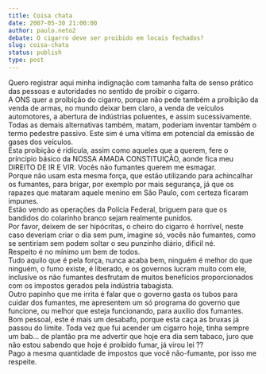 ```yaml
---
title: Coisa chata
date: 2007-05-30 21:00:00
author: paulo.neto2
debate: O cigarro deve ser proibido em locais fechados?
slug: coisa-chata
status: publish 
type: post
---
```


Quero registrar aqui minha indignação com tamanha falta de senso prático das pessoas e autoridades no sentido de proibir o cigarro.  
 A ONS quer a proibição do cigarro, porque não pede também a proibição da venda de armas, no mundo deixar bem claro, a venda de veículos automotores, a abertura de indústrias poluentes, e assim sucessivamente.  
 Todas as demais alternativas também, matam, poderiam inventar também o termo pedestre passivo. Este sim é uma vítima em potencial da emissão de gases dos veículos.  
 Esta proibição é ridícula, assim como aqueles que a querem, fere o príncipio básico da NOSSA AMADA CONSTITUIÇÃO, aonde fica meu DIREITO DE IR E VIR. Vocês não fumantes querem me esmagar.  
 Porque não usam esta mesma força, que estão utilizando para achincalhar os fumantes, para brigar, por exemplo por mais segurança, já que os rapazes que mataram aquele menino em São Paulo, com certeza ficaram impunes.  
 Estão vendo as operações da Polícia Federal, briguem para que os bandidos do colarinho branco sejam realmente punidos.  
 Por favor, deixem de ser hipócritas, o cheiro do cigarro é horrível, neste caso deveriam criar o dia sem pum, imagine só, vocês não fumantes, como se sentiriam sem podem soltar o seu punzinho diário, dificil né.  
 Respeito é no mínimo um bem de todos.   
 Tudo aquilo que é pela força, nunca acaba bem, ninguém é melhor do que ninguém, o fumo existe, é liberado, e os governos lucram muito com ele, inclusive os não fumantes desfrutam de muitos benefícios proporcionados com os impostos gerados pela indústria tabagista.  
 Outro papinho que me irrita é falar que o governo gasta os tubos para cuidar dos fumantes, me apresentem um só programa do governo que funcione, ou melhor que esteja funcionando, para auxilio dos fumantes.  
 Bom pessoal, este é mais um desabafo, porque esta caça as bruxas já passou do limite. Toda vez que fui acender um cigarro hoje, tinha sempre um bab... de plantão pra me advertir que hoje era dia sem tabaco, juro que não estou sabendo que hoje é proibido fumar, já virou lei ??   
 Pago a mesma quantidade de impostos que você não-fumante, por isso me respeite.
